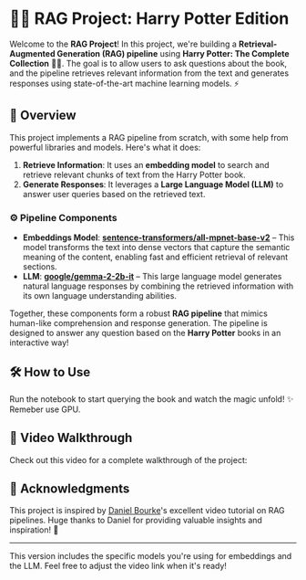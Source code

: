 # 🧙‍♂️ **RAG Project: Harry Potter Edition**

Welcome to the **RAG Project**! In this project, we're building a **Retrieval-Augmented Generation (RAG) pipeline** using **Harry Potter: The Complete Collection** 🧹📜. The goal is to allow users to ask questions about the book, and the pipeline retrieves relevant information from the text and generates responses using state-of-the-art machine learning models. ⚡

## 🧠 **Overview**

This project implements a RAG pipeline from scratch, with some help from powerful libraries and models. Here's what it does:
1. **Retrieve Information**: It uses an **embedding model** to search and retrieve relevant chunks of text from the Harry Potter book.
2. **Generate Responses**: It leverages a **Large Language Model (LLM)** to answer user queries based on the retrieved text.

### ⚙️ **Pipeline Components**
- **Embeddings Model**: [**sentence-transformers/all-mpnet-base-v2**](https://huggingface.co/sentence-transformers/all-mpnet-base-v2) – This model transforms the text into dense vectors that capture the semantic meaning of the content, enabling fast and efficient retrieval of relevant sections.
- **LLM**: [**google/gemma-2-2b-it**](https://huggingface.co/google/gemma-2-2b-it) – This large language model generates natural language responses by combining the retrieved information with its own language understanding abilities.

Together, these components form a robust **RAG pipeline** that mimics human-like comprehension and response generation. The pipeline is designed to answer any question based on the **Harry Potter** books in an interactive way!

## 🛠️ **How to Use**
Run the notebook to start querying the book and watch the magic unfold! ✨
Remeber use GPU.

## 🎥 **Video Walkthrough**

Check out this video for a complete walkthrough of the project:  


## 🎥 **Acknowledgments**

This project is inspired by [Daniel Bourke](https://www.youtube.com/watch?v=qN_2fnOPY-M&t=513s)'s excellent video tutorial on RAG pipelines. Huge thanks to Daniel for providing valuable insights and inspiration! 🙌

---

This version includes the specific models you're using for embeddings and the LLM. Feel free to adjust the video link when it's ready!
